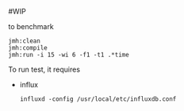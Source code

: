 #WIP

to benchmark

```
jmh:clean
jmh:compile
jmh:run -i 15 -wi 6 -f1 -t1 .*time
```

To run test, it requires 

* influx
  ```
  influxd -config /usr/local/etc/influxdb.conf
  ```
